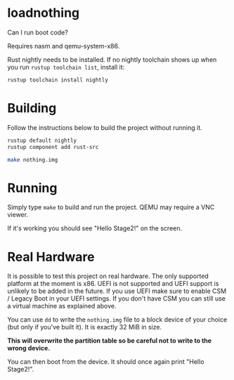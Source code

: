 # loadnothing
Can I run boot code?

Requires nasm and qemu-system-x86.

Rust nightly needs to be installed. If no nightly toolchain shows up
when you run `rustup toolchain list`, install it:

```sh
rustup toolchain install nightly
```

# Building
Follow the instructions below to build the project without running it.

```sh
rustup default nightly
rustup component add rust-src

make nothing.img
```

# Running
Simply type `make` to build and run the project.
QEMU may require a VNC viewer.

If it's working you should see "Hello Stage2!" on the screen.

# Real Hardware
It is possible to test this project on real hardware.
The only supported platform at the moment is x86. UEFI is not supported
and UEFI support is unlikely to be added in the future. If you use UEFI
make sure to enable CSM / Legacy Boot in your UEFI settings.
If you don't have CSM you can still use a virtual machine as explained above.

You can use `dd` to write the `nothing.img` file to a block device
of your choice (but only if you've built it). It is exactly 32 MiB in size.

**This will overwrite the partition table so be careful not to write
to the wrong device.**

You can then boot from the device. It should once again print "Hello Stage2!".
